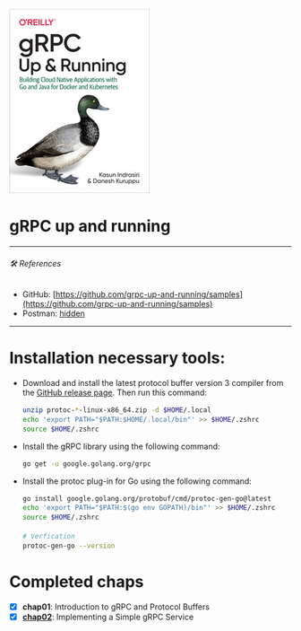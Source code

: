 ![](./assets/cover.png)
# gRPC up and running

<hr>

###### 🛠️ *References*

- GitHub: [https://github.com/grpc-up-and-running/samples](https://github.com/grpc-up-and-running/samples)
- Postman: [hidden](https://gold-shuttle-395606.postman.co/workspace/My-Workspace~e9564e49-df76-48b9-8f40-1c74ee320241/folder/68565ede55855a1cdfab19a8?action=share&creator=10413281&ctx=documentation&active-environment=10413281-37d0952d-6a07-443b-a8f3-83805f295a77)
<hr>

# Installation necessary tools:
- Download and install the latest protocol buffer version 3 compiler from the [GitHub release page](https://github.com/protocolbuffers/protobuf/releases). Then run this command:
  ```bash
  unzip protoc-*-linux-x86_64.zip -d $HOME/.local
  echo 'export PATH="$PATH:$HOME/.local/bin"' >> $HOME/.zshrc
  source $HOME/.zshrc
  ```
  
- Install the gRPC library using the following command:
  ```bash
  go get -u google.golang.org/grpc
  ```
  
- Install the protoc plug-in for Go using the following command:
  ```bash
  go install google.golang.org/protobuf/cmd/protoc-gen-go@latest
  echo 'export PATH="$PATH:$(go env GOPATH)/bin"' >> $HOME/.zshrc
  source $HOME/.zshrc

  # Verfication
  protoc-gen-go --version
  ```

# Completed chaps
- [x] **chap01**: Introduction to gRPC and Protocol Buffers
- [x] [**chap02**](./chap02/README.md): Implementing a Simple gRPC Service